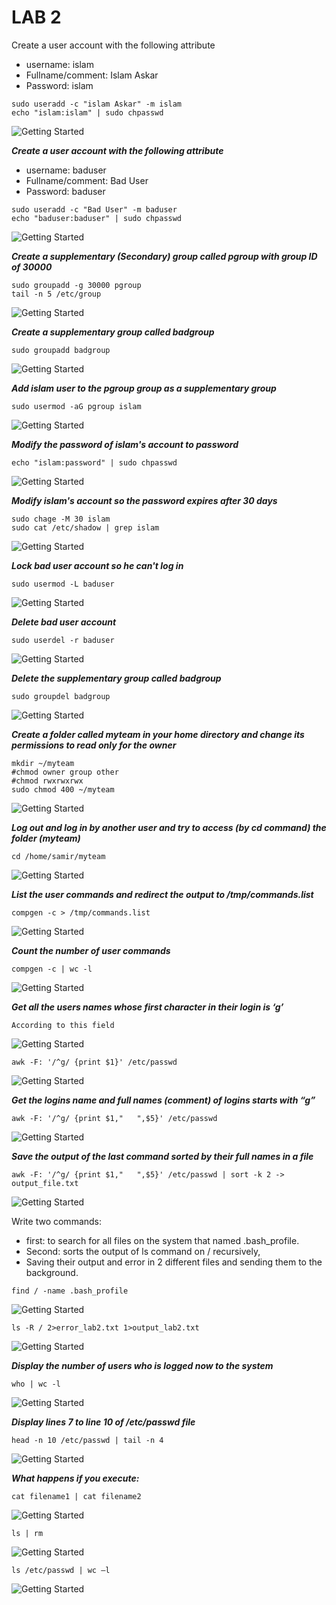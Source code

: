 # LAB 2

Create a user account with the following attribute
- username: islam
- Fullname/comment: Islam Askar
- Password: islam
```
sudo useradd -c "islam Askar" -m islam
echo "islam:islam" | sudo chpasswd
```
![Getting Started](./Pictures/1.png)

***Create a user account with the following attribute***
- username: baduser
- Fullname/comment: Bad User
- Password: baduser
```
sudo useradd -c "Bad User" -m baduser
echo "baduser:baduser" | sudo chpasswd
```
![Getting Started](./Pictures/2.png)

***Create a supplementary (Secondary) group called pgroup with group ID of 30000***
```
sudo groupadd -g 30000 pgroup
tail -n 5 /etc/group
```
![Getting Started](./Pictures/3.png)

***Create a supplementary group called badgroup***
```
sudo groupadd badgroup
```
![Getting Started](./Pictures/4.png)

***Add islam user to the pgroup group as a supplementary group***
```
sudo usermod -aG pgroup islam
```
![Getting Started](./Pictures/5.png)

***Modify the password of islam's account to password***
```
echo "islam:password" | sudo chpasswd
```
![Getting Started](./Pictures/6.png)

***Modify islam's account so the password expires after 30 days***
```
sudo chage -M 30 islam
sudo cat /etc/shadow | grep islam
```
![Getting Started](./Pictures/7.png)

***Lock bad user account so he can't log in***
```
sudo usermod -L baduser
```
![Getting Started](./Pictures/8.png)

***Delete bad user account***
```
sudo userdel -r baduser
```
![Getting Started](./Pictures/9.png)

***Delete the supplementary group called badgroup***
```
sudo groupdel badgroup
```
![Getting Started](./Pictures/10.png)

***Create a folder called myteam in your home directory and change its permissions to read only for the owner***
```
mkdir ~/myteam
#chmod owner group other
#chmod rwxrwxrwx
sudo chmod 400 ~/myteam
```
![Getting Started](./Pictures/11.png)

***Log out and log in by another user and try to access (by cd command) the folder (myteam)***
```
cd /home/samir/myteam
```
![Getting Started](./Pictures/12.jpeg)

***List the user commands and redirect the output to /tmp/commands.list***
```
compgen -c > /tmp/commands.list
```
![Getting Started](./Pictures/13.png)

***Count the number of user commands***
```
compgen -c | wc -l
```
![Getting Started](./Pictures/14.png)

***Get all the users names whose first character in their login is ‘g’***
```
According to this field
```
![Getting Started](./Pictures/15.png)

```
awk -F: '/^g/ {print $1}' /etc/passwd
```
![Getting Started](./Pictures/16.png)

***Get the logins name and full names (comment) of logins starts with “g”***
```
awk -F: '/^g/ {print $1,"   ",$5}' /etc/passwd
```
![Getting Started](./Pictures/17.png)

***Save the output of the last command sorted by their full names in a file***
```
awk -F: '/^g/ {print $1,"   ",$5}' /etc/passwd | sort -k 2 -> output_file.txt

```
![Getting Started](./Pictures/18.png)

Write two commands: 
- first: to search for all files on the system that named .bash_profile. 
- Second: sorts the output of ls command on / recursively, 
- Saving their output and error in 2 different files and sending them to the background.
```
find / -name .bash_profile
```
![Getting Started](./Pictures/19.png)

```
ls -R / 2>error_lab2.txt 1>output_lab2.txt
```
![Getting Started](./Pictures/20.png)

***Display the number of users who is logged now to the system***
```
who | wc -l
```
![Getting Started](./Pictures/21.png)

***Display lines 7 to line 10 of /etc/passwd file***
```
head -n 10 /etc/passwd | tail -n 4 
```
![Getting Started](./Pictures/22.png)

***What happens if you execute:***
```
cat filename1 | cat filename2
```
![Getting Started](./Pictures/23.png)

```
ls | rm
```
![Getting Started](./Pictures/24.png)

```
ls /etc/passwd | wc –l
```
![Getting Started](./Pictures/25.png)
